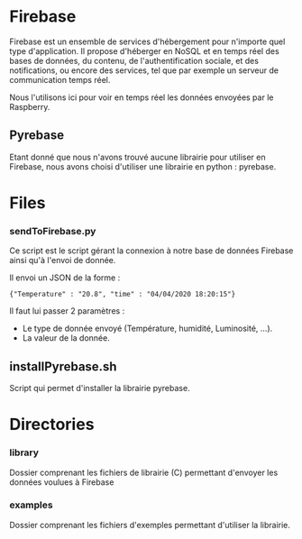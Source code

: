 # Firebase

Firebase est un ensemble de services d'hébergement pour n'importe quel type d'application. Il propose d'héberger en NoSQL et en temps réel des bases de données, du contenu, de l'authentification sociale, et des notifications, ou encore des services, tel que par exemple un serveur de communication temps réel.

Nous l'utilisons ici pour voir en temps réel les données envoyées par le Raspberry.

## Pyrebase

Etant donné que nous n'avons trouvé aucune librairie pour utiliser en Firebase, nous avons choisi d'utiliser une librairie en python : pyrebase.

# Files

### sendToFirebase.py

Ce script est le script gérant la connexion à notre base de données Firebase ainsi qu'à l'envoi de donnée.

Il envoi un JSON de la forme : 

`{"Temperature" : "20.8", "time" : "04/04/2020 18:20:15"}`

Il faut lui passer 2 paramètres : 

- Le type de donnée envoyé (Température, humidité, Luminosité, ...).
- La valeur de la donnée.

## installPyrebase.sh

Script qui permet d'installer la librairie pyrebase.

# Directories

### library

Dossier comprenant les fichiers de librairie (C) permettant d'envoyer les données voulues à Firebase

### examples

Dossier comprenant les fichiers d'exemples permettant d'utiliser la librairie.